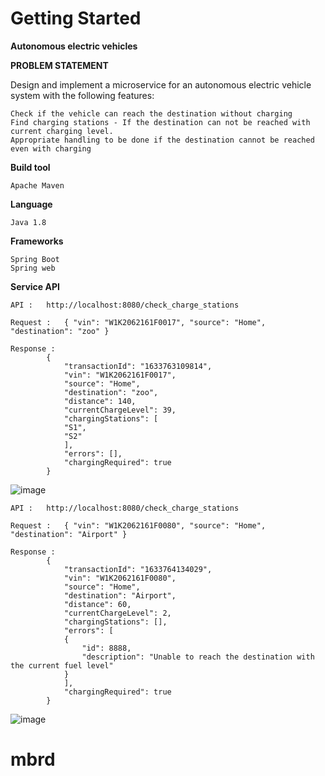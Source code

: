 # Getting Started

**Autonomous electric vehicles**

**PROBLEM STATEMENT**


Design and implement a microservice for an autonomous electric vehicle system with the following features:

    Check if the vehicle can reach the destination without charging
    Find charging stations - If the destination can not be reached with current charging level. 
    Appropriate handling to be done if the destination cannot be reached even with charging

**Build tool**

    Apache Maven

**Language**

    Java 1.8

**Frameworks**

    Spring Boot
    Spring web
 
 **Service API**

	API	:	http://localhost:8080/check_charge_stations
	
	Request	: 	{ "vin": "W1K2062161F0017", "source": "Home", "destination": "zoo" }
	
	Response :	
			{
			    "transactionId": "1633763109814",
			    "vin": "W1K2062161F0017",
			    "source": "Home",
			    "destination": "zoo",
			    "distance": 140,
			    "currentChargeLevel": 39,
			    "chargingStations": [
				"S1",
				"S2"
			    ],
			    "errors": [],
			    "chargingRequired": true
			}
		
![image](https://user-images.githubusercontent.com/26676989/136648482-5487fff2-85d0-4def-9623-c87598922de8.png)


	API	:	http://localhost:8080/check_charge_stations
	
	Request	: 	{ "vin": "W1K2062161F0080", "source": "Home", "destination": "Airport" }
	
	Response :	
			{
			    "transactionId": "1633764134029",
			    "vin": "W1K2062161F0080",
			    "source": "Home",
			    "destination": "Airport",
			    "distance": 60,
			    "currentChargeLevel": 2,
			    "chargingStations": [],
			    "errors": [
				{
				    "id": 8888,
				    "description": "Unable to reach the destination with the current fuel level"
				}
			    ],
			    "chargingRequired": true
			}
			
![image](https://user-images.githubusercontent.com/26676989/136648567-01a6520a-1f14-4951-a644-5882bbf1d194.png)



# mbrd

